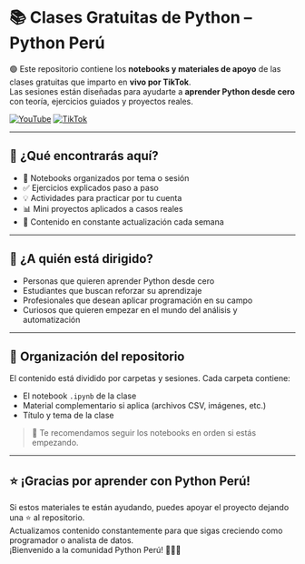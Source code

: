 # 📚 Clases Gratuitas de Python – Python Perú

🟢 Este repositorio contiene los **notebooks y materiales de apoyo** de las clases gratuitas que imparto en **vivo por TikTok**.  
Las sesiones están diseñadas para ayudarte a **aprender Python desde cero** con teoría, ejercicios guiados y proyectos reales.

[![YouTube](https://img.shields.io/badge/YouTube-Grabaciones-red?style=social&logo=youtube)](https://www.youtube.com/@perupython)
[![TikTok](https://img.shields.io/badge/TikTok-Lives-black?style=social&logo=tiktok)](https://www.tiktok.com/@perupython)


---

## 📘 ¿Qué encontrarás aquí?

- 📂 Notebooks organizados por tema o sesión  
- ✅ Ejercicios explicados paso a paso  
- 💡 Actividades para practicar por tu cuenta  
- 📊 Mini proyectos aplicados a casos reales  
- 🔁 Contenido en constante actualización cada semana



---

## 🎯 ¿A quién está dirigido?

- Personas que quieren aprender Python desde cero  
- Estudiantes que buscan reforzar su aprendizaje  
- Profesionales que desean aplicar programación en su campo  
- Curiosos que quieren empezar en el mundo del análisis y automatización



---


## 📂 Organización del repositorio

El contenido está dividido por carpetas y sesiones. Cada carpeta contiene:

- El notebook `.ipynb` de la clase
- Material complementario si aplica (archivos CSV, imágenes, etc.)
- Título y tema de la clase

> 📌 Te recomendamos seguir los notebooks en orden si estás empezando.



---

## ⭐ ¡Gracias por aprender con Python Perú!

Si estos materiales te están ayudando, puedes apoyar el proyecto dejando una ⭐ al repositorio.  
Actualizamos contenido constantemente para que sigas creciendo como programador o analista de datos.  
¡Bienvenido a la comunidad Python Perú! 🐍🇵🇪
